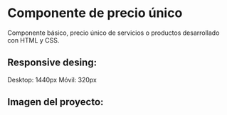 # Componente de precio único 
Componente básico, precio único de servicios o productos  desarrollado con HTML y CSS.

## Responsive desing:
Desktop: 1440px
Móvil: 320px

## Imagen del proyecto: